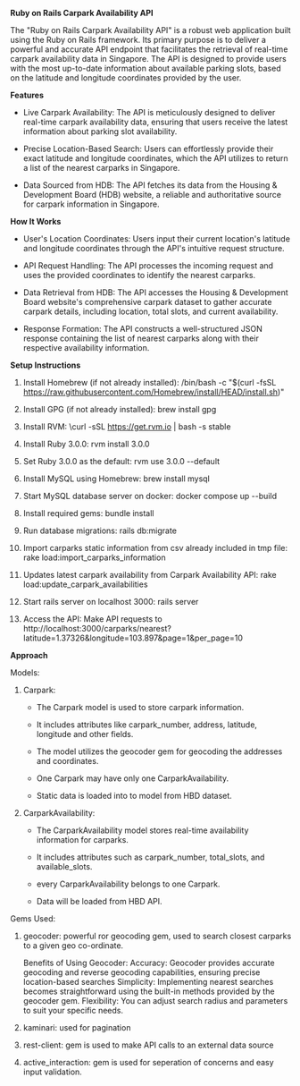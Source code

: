 
**Ruby on Rails Carpark Availability API**


The "Ruby on Rails Carpark Availability API" is a robust web application built using the Ruby on Rails framework. Its primary purpose is to deliver a powerful and accurate API endpoint that facilitates the retrieval of real-time carpark availability data in Singapore. The API is designed to provide users with the most up-to-date information about available parking slots, based on the latitude and longitude coordinates provided by the user.


**Features**


- Live Carpark Availability: The API is meticulously designed to deliver real-time carpark availability data, ensuring that users receive the latest information about parking slot availability.

- Precise Location-Based Search: Users can effortlessly provide their exact latitude and longitude coordinates, which the API utilizes to return a list of the nearest carparks in Singapore.

- Data Sourced from HDB: The API fetches its data from the Housing & Development Board (HDB) website, a reliable and authoritative source for carpark information in Singapore.


**How It Works**


- User's Location Coordinates: Users input their current location's latitude and longitude coordinates through the API's intuitive request structure.

- API Request Handling: The API processes the incoming request and uses the provided coordinates to identify the nearest carparks.

- Data Retrieval from HDB: The API accesses the Housing & Development Board website's comprehensive carpark dataset to gather accurate carpark details, including location, total slots, and current availability.

- Response Formation: The API constructs a well-structured JSON response containing the list of nearest carparks along with their respective availability information.


**Setup Instructions**


1. Install Homebrew (if not already installed):
	/bin/bash -c "$(curl -fsSL https://raw.githubusercontent.com/Homebrew/install/HEAD/install.sh)"

2. Install GPG (if not already installed):
	brew install gpg

3. Install RVM:
	\curl -sSL https://get.rvm.io | bash -s stable

4. Install Ruby 3.0.0:
	rvm install 3.0.0

5. Set Ruby 3.0.0 as the default:
	rvm use 3.0.0 --default

6. Install MySQL using Homebrew:
	brew install mysql

7. Start MySQL database server on docker:
	docker compose up --build

8. Install required gems:
	bundle install

9. Run database migrations:
	rails db:migrate

10. Import carparks static information from csv already included in tmp file:
	rake load:import_carparks_information

11. Updates latest carpark availability from Carpark Availability API:
	rake load:update_carpark_availabilities

12. Start rails server on localhost 3000:
	rails server

13.	Access the API:
	Make API requests to http://localhost:3000/carparks/nearest?latitude=1.37326&longitude=103.897&page=1&per_page=10


**Approach**


Models:

1. Carpark:
	- The Carpark model is used to store carpark information.

	- It includes attributes like carpark_number, address, latitude, longitude and other fields.

	- The model utilizes the geocoder gem for geocoding the addresses and coordinates.

	- One Carpark may have only one CarparkAvailability.

	- Static data is loaded into to model from HBD dataset.

2. CarparkAvailability:
	- The CarparkAvailability model stores real-time availability information for carparks.

	- It includes attributes such as carpark_number, total_slots, and available_slots.

	- every CarparkAvailability belongs to one Carpark.

	- Data will be loaded from HBD API.


Gems Used:

1. geocoder: powerful ror geocoding gem, used to search closest carparks to a given geo co-ordinate.

	Benefits of Using Geocoder: 
		Accuracy: Geocoder provides accurate geocoding and reverse geocoding capabilities, ensuring precise location-based searches
		Simplicity: Implementing nearest searches becomes straightforward using the built-in methods provided by the geocoder gem.
		Flexibility: You can adjust search radius and parameters to suit your specific needs.

2. kaminari: used for pagination

3. rest-client: gem is used to make API calls to an external data source

4. active_interaction: gem is used for seperation of concerns and easy input validation.









